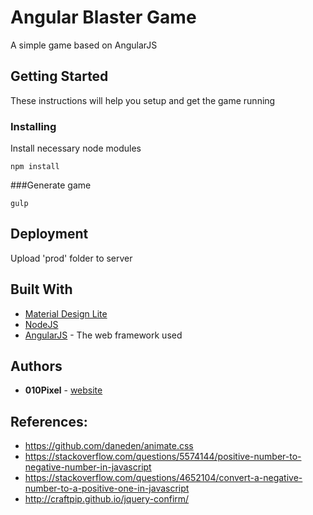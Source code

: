 # Angular Blaster Game

A simple game based on AngularJS

## Getting Started

These instructions will help you setup and get the game running

### Installing

Install necessary node modules

```
npm install
```

###Generate game

```
gulp
```

## Deployment

Upload 'prod' folder to server

## Built With

* [Material Design Lite](https://getmdl.io/)
* [NodeJS](https://nodejs.org/en/)
* [AngularJS](https://angularjs.org/) - The web framework used

## Authors

* **010Pixel** - [website](https://ravigandhi.com/)

## References:
* https://github.com/daneden/animate.css
* https://stackoverflow.com/questions/5574144/positive-number-to-negative-number-in-javascript
* https://stackoverflow.com/questions/4652104/convert-a-negative-number-to-a-positive-one-in-javascript
* http://craftpip.github.io/jquery-confirm/

